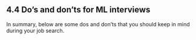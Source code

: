## 4.4 Do’s and don’ts for ML interviews

In summary, below are some dos and don’ts that you should keep in mind during your job search.